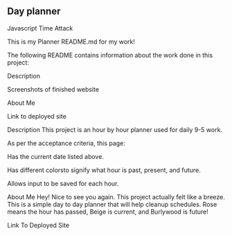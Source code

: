 ## Day planner
Javascript Time Attack

This is my Planner README.md for my work!

The following README contains information about the work done in this project:

Description

Screenshots of finished website

About Me

Link to deployed site

Description
This project is an hour by hour planner used for daily 9-5 work.

As per the acceptance criteria, this page:

Has the current date listed above.

Has different colorsto signify what hour is past, present, and future.

Allows input to be saved for each hour.

About Me
Hey! Nice to see you again. This project actually felt like a breeze. This is a simple day to day planner that will help cleanup schedules. Rose means the hour has passed, Beige is current, and Burlywood is future!

Link To Deployed Site

